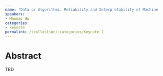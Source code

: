 ```yaml
---
name: 'Data or Algorithms: Reliability and Interpretability of Machine Learning in Building Load Forecasting'
speakers:
- Maomao Hu
categories:
- keynote
permalink: /:collection/:categories/Keynote 1
---
```


# Abstract
TBD
